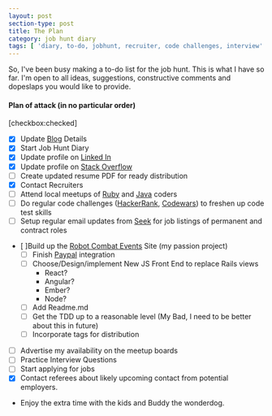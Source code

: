 ```yaml
---
layout: post
section-type: post
title: The Plan
category: job hunt diary
tags: [ 'diary, to-do, jobhunt, recruiter, code challenges, interview' ]
---
```


So, I've been busy making a to-do list for the job hunt.  This is what I have so far.  I'm open to all ideas, suggestions, constructive comments and dopeslaps you would like to provide.
#### Plan of attack (in no particular order)

[checkbox:checked]

* [x] Update [Blog](titanium-cranium.github.io) Details</strike>
* [x] Start Job Hunt Diary
* [x] Update profile on [Linked In](https://www.linkedin.com/in/bjobrienphd/) 
* [x] Update profile on [Stack Overflow](https://stackoverflow.com/users/story/5748167)
* [ ] Create updated resume PDF for ready distribution
* [x] Contact Recruiters
* [ ] Attend local meetups of [Ruby](https://www.meetup.com/en-AU/Ruby-On-Rails-Oceania-Melbourne/) and [Java](https://www.meetup.com/en-AU/Melbourne-Java-JVM-Users-Group/) coders
* [ ] Do regular code challenges ([HackerRank](https://www.hackerrank.com/dashboard), [Codewars](https://www.codewars.com/CodeWars)) to freshen up code test skills
* [ ] Setup regular email updates from [Seek](seek.com) for job listings of permanent and contract roles
* [ ]Build up the [Robot Combat Events](www.robotcombatevents.com) Site (my passion project)
    * [ ] Finish [Paypal](https://developer.paypal.com/) integration
    * [ ] Choose/Design/implement New JS Front End to replace Rails views
        * React?
        * Angular?
        * Ember?
        * Node?
    * [ ] Add Readme.md
    * [ ] Get the TDD up to a reasonable level (My Bad, I need to be better about this in future)
    * [ ] Incorporate tags for distribution
* [ ] Advertise my availability on the meetup boards
* [ ] Practice Interview Questions
* [ ] Start applying for jobs
* [x] Contact referees about likely upcoming contact from potential employers.
* Enjoy the extra time with the kids and Buddy the wonderdog. 